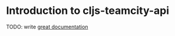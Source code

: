 # Introduction to cljs-teamcity-api

TODO: write [great documentation](http://jacobian.org/writing/what-to-write/)
